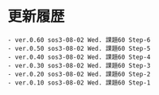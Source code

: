 # 更新履歴

	- ver.0.60 sos3-08-02 Wed. 課題60 Step-6
	- ver.0.50 sos3-08-02 Wed. 課題60 Step-5
	- ver.0.40 sos3-08-02 Wed. 課題60 Step-4
	- ver.0.30 sos3-08-02 Wed. 課題60 Step-3
	- ver.0.20 sos3-08-02 Wed. 課題60 Step-2
	- ver.0.10 sos3-08-02 Wed. 課題60 Step-1
	